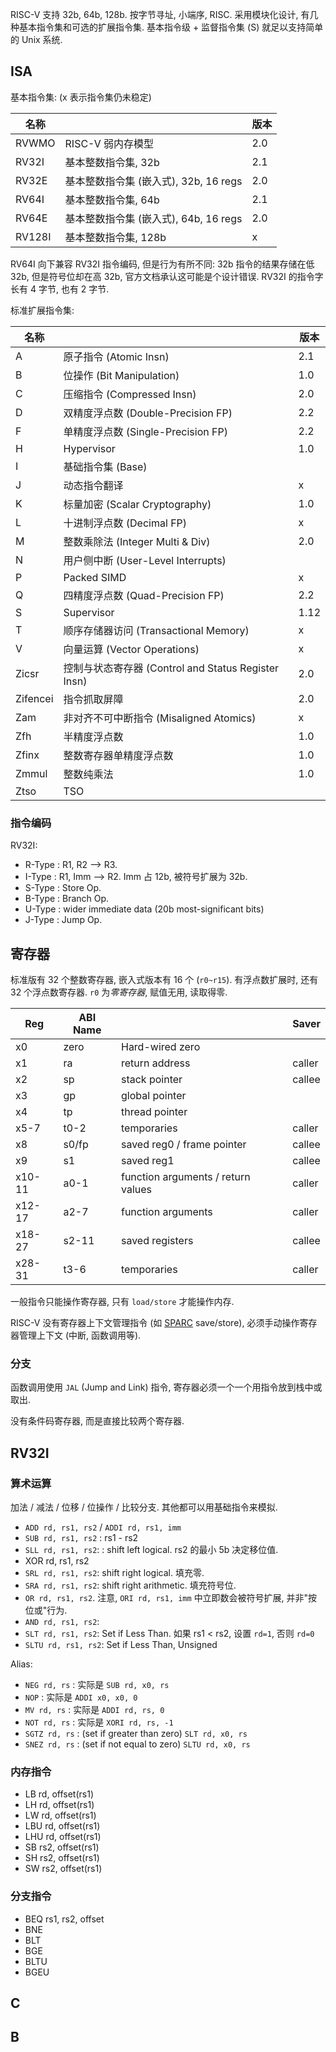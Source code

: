 RISC-V 支持 32b, 64b, 128b. 按字节寻址, 小端序, RISC. 采用模块化设计, 有几种基本指令集和可选的扩展指令集. 基本指令级 + 监督指令集 (S) 就足以支持简单的 Unix 系统.

## ISA 

基本指令集: (x 表示指令集仍未稳定)

| 名称   |                                       | 版本 |
| ------ | ------------------------------------- | ---- |
| RVWMO  | RISC-V 弱内存模型                     | 2.0  |
| RV32I  | 基本整数指令集, 32b                   | 2.1  |
| RV32E  | 基本整数指令集 (嵌入式), 32b, 16 regs | 2.0  |
| RV64I  | 基本整数指令集, 64b                   | 2.1  |
| RV64E  | 基本整数指令集 (嵌入式), 64b, 16 regs | 2.0  |
| RV128I | 基本整数指令集, 128b                  | x    |

RV64I 向下兼容 RV32I 指令编码, 但是行为有所不同: 32b 指令的结果存储在低 32b, 但是符号位却在高 32b, 官方文档承认这可能是个设计错误. RV32I 的指令字长有 4 字节, 也有 2 字节.

标准扩展指令集: 

| 名称     |                                                     | 版本 |
| -------- | --------------------------------------------------- | ---- |
| A        | 原子指令 (Atomic Insn)                              | 2.1  |
| B        | 位操作 (Bit Manipulation)                           | 1.0  |
| C        | 压缩指令 (Compressed Insn)                          | 2.0  |
| D        | 双精度浮点数 (Double-Precision FP)                  | 2.2  |
| F        | 单精度浮点数 (Single-Precision FP)                  | 2.2  |
| H        | Hypervisor                                          | 1.0  |
| I        | 基础指令集 (Base)                                   |      |
| J        | 动态指令翻译                                        | x    |
| K        | 标量加密 (Scalar Cryptography)                      | 1.0  |
| L        | 十进制浮点数 (Decimal FP)                           | x    |
| M        | 整数乘除法 (Integer Multi & Div)                    | 2.0  |
| N        | 用户侧中断 (User-Level Interrupts)                  |      |
| P        | Packed SIMD                                         | x    |
| Q        | 四精度浮点数 (Quad-Precision FP)                    | 2.2  |
| S        | Supervisor                                          | 1.12 |
| T        | 顺序存储器访问 (Transactional Memory)               | x    |
| V        | 向量运算 (Vector Operations)                        | x    |
| Zicsr    | 控制与状态寄存器 (Control and Status Register Insn) | 2.0  |
| Zifencei | 指令抓取屏障                                        | 2.0  |
| Zam      | 非对齐不可中断指令 (Misaligned Atomics)             | x    |
| Zfh      | 半精度浮点数                                        | 1.0  |
| Zfinx    | 整数寄存器单精度浮点数                              | 1.0  |
| Zmmul    | 整数纯乘法                                          | 1.0  |
| Ztso    | TSO                                          |   |

### 指令编码

RV32I:
- R-Type : R1, R2 --> R3. 
- I-Type : R1, Imm --> R2. Imm 占 12b, 被符号扩展为 32b.
- S-Type : Store Op.
- B-Type : Branch Op.
- U-Type : wider immediate data (20b most-significant bits)
- J-Type : Jump Op. 

## 寄存器 

标准版有 32 个整数寄存器, 嵌入式版本有 16 个 (`r0~r15`). 有浮点数扩展时, 还有 32 个浮点数寄存器. `r0` 为*零寄存器*, 赋值无用, 读取得零.

| Reg    | ABI Name |                                    | Saver  |
| ------ | -------- | ---------------------------------- | ------ |
| x0     | zero     | Hard-wired zero                    |        |
| x1     | ra       | return address                     | caller |
| x2     | sp       | stack pointer                      | callee |
| x3     | gp       | global pointer                     |        |
| x4     | tp       | thread pointer                     |        |
| x5-7   | t0-2     | temporaries                        | caller |
| x8     | s0/fp    | saved reg0 / frame pointer         | callee |
| x9     | s1       | saved reg1                         | callee |
| x10-11 | a0-1     | function arguments / return values | caller |
| x12-17 | a2-7     | function arguments                 | caller |
| x18-27 | s2-11    | saved registers                    | callee |
| x28-31 | t3-6     | temporaries                        | caller        |

一般指令只能操作寄存器, 只有 `load/store` 才能操作内存. 

RISC-V 没有寄存器上下文管理指令 (如 [SPARC](SPARCv8.md) save/store), 必须手动操作寄存器管理上下文 (中断, 函数调用等).

### 分支

函数调用使用 `JAL` (Jump and Link) 指令, 寄存器必须一个一个用指令放到栈中或取出.

没有条件码寄存器, 而是直接比较两个寄存器.

## RV32I

### 算术运算

加法 / 减法 / 位移 / 位操作 / 比较分支. 其他都可以用基础指令来模拟.

- `ADD rd, rs1, rs2` / `ADDI rd, rs1, imm`
- `SUB rd, rs1, rs2` :  rs1 - rs2
- `SLL rd, rs1, rs2`: : shift left logical. rs2 的最小 5b 决定移位值.
- XOR rd, rs1, rs2
- `SRL rd, rs1, rs2`: shift right logical. 填充零.
- `SRA rd, rs1, rs2`: shift right arithmetic. 填充符号位.
- `OR rd, rs1, rs2`. 注意, `ORI rd, rs1, imm` 中立即数会被符号扩展, 并非"按位或"行为.
- `AND rd, rs1, rs2`: 
- `SLT rd, rs1, rs2`: Set if Less Than. 如果 rs1 < rs2, 设置 `rd=1`, 否则 `rd=0`
- `SLTU rd, rs1, rs2`: Set if Less Than, Unsigned

Alias:
- `NEG rd, rs`  : 实际是 `SUB rd, x0, rs`
- `NOP` : 实际是 `ADDI x0, x0, 0`
- `MV rd, rs` : 实际是 `ADDI rd, rs, 0`
- `NOT rd, rs` : 实际是 `XORI rd, rs, -1`
- `SGTZ rd, rs` : (set if greater than zero) `SLT rd, x0, rs`
- `SNEZ rd, rs` : (set if not equal to zero) `SLTU rd, x0, rs`


### 内存指令

- LB rd, offset(rs1)
- LH rd, offset(rs1)
- LW rd, offset(rs1)
- LBU rd, offset(rs1)
- LHU rd, offset(rs1)
- SB rs2, offset(rs1)
- SH rs2, offset(rs1)
- SW rs2, offset(rs1)

### 分支指令

- BEQ rs1, rs2, offset 
- BNE 
- BLT
- BGE 
- BLTU 
- BGEU 

## C

## B

## 